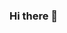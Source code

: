 ### Hi there 👋

<!--
**bahimzabir/bahimzabir** is a ✨ _special_ ✨ repository because its `README.md` (this file) appears on your GitHub profile.

[![azabir's 42 stats](https://badge.mediaplus.ma/darkblue/azabir)](https://github.com/oakoudad/badge42)

